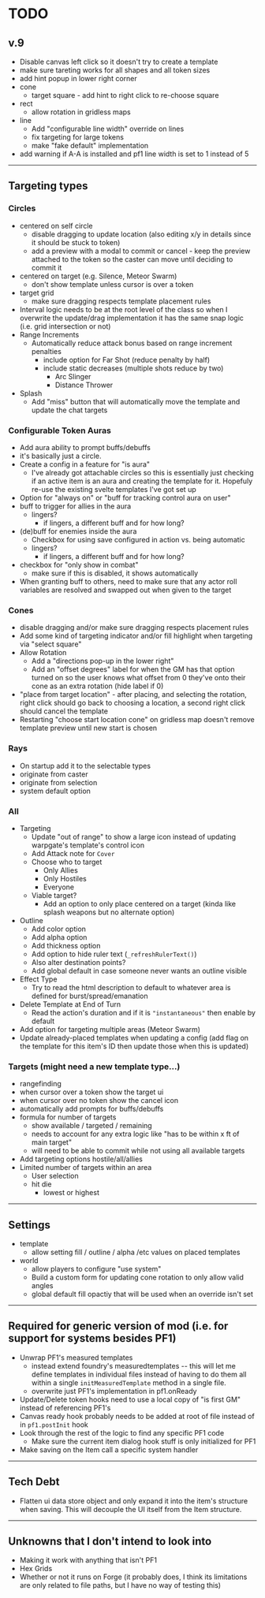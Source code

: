 # TODO
## v.9
- Disable canvas left click so it doesn't try to create a template
- make sure tareting works for all shapes and all token sizes
- add hint popup in lower right corner
- cone
  - target square - add hint to right click to re-choose square
- rect
  - allow rotation in gridless maps
- line
  - Add "configurable line width" override on lines
  - fix targeting for large tokens
  - make "fake default" implementation
- add warning if A-A is installed and pf1 line width is set to 1 instead of 5
---

## Targeting types
### Circles
- centered on self circle
  - disable dragging to update location (also editing x/y in details since it should be stuck to token)
  - add a preview with a modal to commit or cancel - keep the preview attached to the token so the caster can move until deciding to commit it
- centered on target (e.g. Silence, Meteor Swarm)
  - don't show template unless cursor is over a token
- target grid
  - make sure dragging respects template placement rules
- Interval logic needs to be at the root level of the class so when I overwrite the update/drag implementation it has the same snap logic (i.e. grid intersection or not)
- Range Increments
  - Automatically reduce attack bonus based on range increment penalties
    - include option for Far Shot (reduce penalty by half)
    - include static decreases (multiple shots reduce by two)
      - Arc Slinger
      - Distance Thrower
- Splash
  - Add "miss" button that will automatically move the template and update the chat targets

### Configurable Token Auras
- Add aura ability to prompt buffs/debuffs
- it's basically just a circle.
- Create a config in a feature for "is aura"
  - I've already got attachable circles so this is essentially just checking if an active item is an aura and creating the template for it. Hopefuly re-use the existing svelte templates I've got set up
- Option for "always on" or "buff for tracking control aura on user"
- buff to trigger for allies in the aura
  - lingers?
    - if lingers, a different buff and for how long?
- (de)buff for enemies inside the aura
  - Checkbox for using save configured in action vs. being automatic
  - lingers?
    - if lingers, a different buff and for how long?
- checkbox for "only show in combat"
  - make sure if this is disabled, it shows automatically
- When granting buff to others, need to make sure that any actor roll variables are resolved and swapped out when given to the target

### Cones
- disable dragging and/or make sure dragging respects placement rules
- Add some kind of targeting indicator and/or fill highlight when targeting via "select square"
- Allow Rotation
  - Add a "directions pop-up in the lower right"
  - Add an "offset degrees" label for when the GM has that option turned on so the user knows what offset from 0 they've onto their cone as an extra rotation (hide label if 0)
- "place from target location" - after placing, and selecting the rotation, right click should go back to choosing a location, a second right click should cancel the template
- Restarting "choose start location cone" on gridless map doesn't remove template preview until new start is chosen

### Rays
- On startup add it to the selectable types
- originate from caster
- originate from selection
- system default option

### All
- Targeting
  - Update "out of range" to show a large icon instead of updating warpgate's template's control icon
  - Add Attack note for `Cover`
  - Choose who to target
    - Only Allies
    - Only Hostiles
    - Everyone
  - Viable target?
    - Add an option to only place centered on a target (kinda like splash weapons but no alternate option)
- Outline
  - Add color option
  - Add alpha option
  - Add thickness option
  - Add option to hide ruler text (`_refreshRulerText()`)
  - Also alter destination points?
  - Add global default in case someone never wants an outline visible
- Effect Type
  - Try to read the html description to default to whatever area is defined for burst/spread/emanation
- Delete Template at End of Turn
  - Read the action's duration and if it is `"instantaneous"` then enable by default
- Add option for targeting multiple areas (Meteor Swarm)
- Update already-placed templates when updating a config (add flag on the template for this item's ID then update those when this is updated)

### Targets (might need a new template type...)
- rangefinding
- when cursor over a token show the target ui
- when cursor over no token show the cancel icon
- automatically add prompts for buffs/debuffs
- formula for number of targets
  - show available / targeted / remaining
  - needs to account for any extra logic like "has to be within x ft of main target"
  - will need to be able to commit while not using all available targets
- Add targeting options hostile/all/allies
- Limited number of targets within an area
  - User selection
  - hit die
    - lowest or highest

---

## Settings
- template
  - allow setting fill / outline / alpha /etc values on placed templates
- world
  - allow players to configure "use system"
  - Build a custom form for updating cone rotation to only allow valid angles
  - global default fill opactiy that will be used when an override isn't set

---

## Required for generic version of mod (i.e. for support for systems besides PF1)
- Unwrap PF1's measured templates
  - instead extend foundry's measuredtemplates -- this will let me define templates in individual files instead of having to do them all within a single `initMeasuredTemplate` method in a single file.
  - overwrite just PF1's implementation in pf1.onReady
- Update/Delete token hooks need to use a local copy of "is first GM" instead of referencing PF1's
- Canvas ready hook probably needs to be added at root of file instead of in `pf1.postInit` hook
- Look through the rest of the logic to find any specific PF1 code
  - Make sure the current item dialog hook stuff is only initialized for PF1
- Make saving on the Item call a specific system handler

---

## Tech Debt
- Flatten ui data store object and only expand it into the item's structure when saving. This will decouple the UI itself from the Item structure.

---

## Unknowns that I don't intend to look into
- Making it work with anything that isn't PF1
- Hex Grids
- Whether or not it runs on Forge (it probably does, I think its limitations are only related to file paths, but I have no way of testing this)
